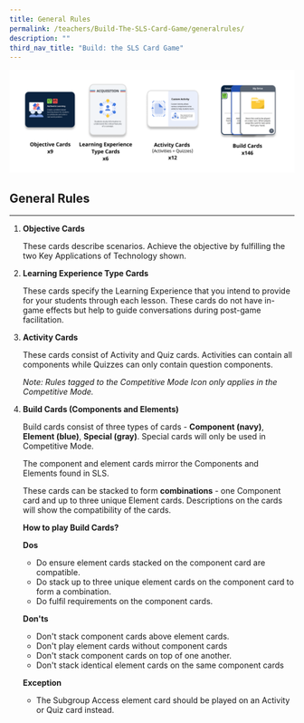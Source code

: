 ```yaml
---
title: General Rules
permalink: /teachers/Build-The-SLS-Card-Game/generalrules/
description: ""
third_nav_title: "Build: the SLS Card Game"
---
```


![](/images/Media/SLS%20Build%20(Category)/General%20rules%20-%20cards%202.png)

General Rules
-----

---

1. **Objective Cards**
    
     These cards describe scenarios. Achieve the objective by fulfilling the two Key Applications of Technology shown.
2. **Learning Experience Type Cards**
    
    These cards specify the Learning Experience that you intend to provide for your students through each lesson. These cards do not have in-game effects but help to guide conversations during post-game facilitation.
3. **Activity Cards**
    
    These cards consist of Activity and Quiz cards. Activities can contain all components while Quizzes can only contain question components.
    
    *Note: Rules tagged to the Competitive Mode Icon only applies in the Competitive Mode.*
4. **Build Cards (Components and Elements)**
    
     Build cards consist of three types of cards - **Component (navy)**, **Element (blue)**, **Special (gray)**. Special cards will only be used in Competitive Mode.
    
    The component and element cards mirror the Components and Elements found in SLS.
    
    These cards can be stacked to form **combinations** - one Component card and up to three unique Element cards. Descriptions on the cards will show the compatibility of the cards.
    
    **How to play Build Cards?**
    
    **Dos**
    
    
    - Do ensure element cards stacked on the component card are compatible.
    - Do stack up to three unique element cards on the component card to form a combination.
    - Do fulfil requirements on the component cards.
     
    **Don'ts**
    
    
    - Don't stack component cards above element cards.
    - Don't play element cards without component cards
    - Don't stack component cards on top of one another.
    - Don't stack identical element cards on the same component cards
    
    **Exception**
    
    
    - The Subgroup Access element card should be played on an Activity or Quiz card instead.